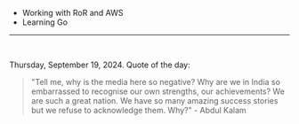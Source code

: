 - Working with RoR and AWS
- Learning Go

---

<br>

<!-- quote_marker -->
Thursday, September 19, 2024. Quote of the day:

> "Tell me, why is the media here so negative? Why are we in India so embarrassed to recognise our own strengths, our achievements? We are such a great nation. We have so many amazing success stories but we refuse to acknowledge them. Why?" - Abdul Kalam
